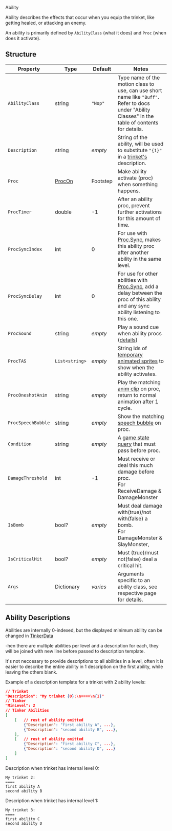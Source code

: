  Ability

Ability describes the effects that occur when you equip the trinket, like getting healed, or attacking an enemy.

An ability is primarily defined by `AbilityClass` (what it does) and `Proc` (when does it activate).

## Structure

| Property | Type | Default | Notes |
| -------- | ---- | ------- | ----- |
| `AbilityClass` | string | `"Nop"` | Type name of the motion class to use, can use short name like `"Buff"`. <br>Refer to docs under "Ability Classes" in the table of contents for details. |
| `Description` | string | _empty_ | String of the ability, will be used to substitute `"{1}"` in a [trinket's](0-Trinket.md) description. |
| `Proc` | [ProcOn](4.0-Proc.md) | Footstep | Make ability activate (proc) when something happens. |
| `ProcTimer` | double | -1 | After an ability proc, prevent further activations for this amount of time. |
| `ProcSyncIndex`| int | 0 | For use with [Proc.Sync](4.0-Proc.md), makes this ability proc after another ability in the same level. |
| `ProcSyncDelay`| int | 0 | For use for other abilities with [Proc.Sync](4.0-Proc.md), add a delay between the proc of this ability and any sync ability listening to this one. |
| `ProcSound` | string | _empty_ | Play a sound cue when ability procs ([details](https://stardewvalleywiki.com/Modding:Audio)) |
| `ProcTAS` | `List<string>` | _empty_ | String Ids of [temporary animated sprites](5-Temporary%20Animated%20Sprite.md) to show when the ability activates. |
| `ProcOneshotAnim` | string | _empty_ | Play the matching [anim clip](3.2-Animation%20Clips.md) on proc, return to normal animation after 1 cycle. |
| `ProcSpeechBubble` | string | _empty_ | Show the matching [speech bubble](3.3-Speech%20Bubbles.md) on proc. |
| `Condition` | string | _empty_ | A [game state query](https://stardewvalleywiki.com/Modding:Game_state_queries) that must pass before proc. |
| `DamageThreshold` | int | -1 | Must receive or deal this much damage before proc.<br>For ReceiveDamage & DamageMonster |
| `IsBomb` | bool? | _empty_ | Must deal damage with(true)/not with(false) a bomb.<br>For DamageMonster & SlayMonster, |
| `IsCriticalHit` | bool? | _empty_ | Must (true)/must not(false) deal a critical hit.<br> |
| `Args` | Dictionary | _varies_ | Arguments specific to an ability class, see respective page for details. |

## Ability Descriptions

Abilities are internally 0-indexed, but the displayed minimum ability can be changed in [TinkerData](1-Tinker.md)

-hen there are multiple abilities per level and a description for each, they will be joined with new line before passed to description template.

It's not neccesary to provide descriptions to all abilities in a level, often it is easier to describe the entire ability in 1 description on the first ability, while leaving the others blank.

Example of a description template for a trinket with 2 ability levels:
```json
// Trinket
"Description": "My trinket {0}:\n====\n{1}"
// Tinker
"MinLevel": 2
// Tinker Abilities
[
    [   // rest of ability omitted
        {"Description": "first ability A", ...},
        {"Description": "second ability B", ...},
    ],
    [   // rest of ability omitted
        {"Description": "first ability C", ...},
        {"Description": "second ability D", ...}
    ]
]
```

Description when trinket has internal level 0:
```
My trinket 2:
====
first ability A
second ability B
```

Description when trinket has internal level 1:
```
My trinket 3:
====
first ability C
second ability D
```
